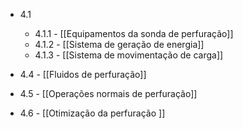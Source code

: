 - 4.1
	- 4.1.1 - [[Equipamentos da sonda de perfuração]]
	- 4.1.2 - [[Sistema de geração de energia]]
	- 4.1.3 - [[Sistema de movimentação de carga]]

- 4.4 - [[Fluidos de perfuração]]

- 4.5 - [[Operações normais de perfuração]]

- 4.6 - [[Otimização da perfuração ]]

